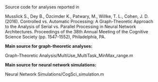 Source code for analyses reported in 

Musslick S., Dey B., Özcimder K., Patwary, M., Willke, T. L., Cohen, J. D. (2016). Controlled vs. Automatic Processing: A Graph-Theoretic Approach to the Analysis of Serial vs. Parallel Processing in Neural Network Architectures. Proceedings of the 38th Annual Meeting of the Cognitive Science Society (pp. 1547-1552), Philadelphia, PA.

**Main source for graph-theoretic analyses:**

Graph-Theoretic Analysis/MultiUse_MultiTask_MinMax_range.m


**Main source for neural network simulations:**

Neural Network Simulations/CogSci_simulation.m
